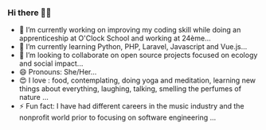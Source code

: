 ### Hi there 👋🏿

- 🔭 I’m currently working on improving my coding skill while doing an apprenticeship at O'Clock School and working at 24ème...
- 🌱 I’m currently learning Python, PHP, Laravel, Javascript and Vue.js...
- 👯 I’m looking to collaborate on open source projects focused on ecology and social impact...
- 😄 Pronouns: She/Her...
- 😍 I love : food, contemplating, doing yoga and meditation, learning new things about everything, laughing, talking, smelling the perfumes of nature ...
- ⚡ Fun fact: I have had different careers in the music industry and the nonprofit world prior to focusing on software engineering ...
